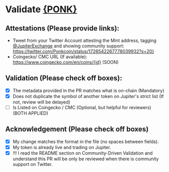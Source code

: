 # Validate [{PONK}](https://solscan.io/token/HeqCcMjmuV5s25J49YiJyT6bD5qWLkP88YPajBySniaV})

## Attestations (Please provide links):
- Tweet from your Twitter Account attesting the Mint address, tagging [@JupiterExchange](https://twitter.com/JupiterExchange) and showing community support: https://twitter.com/Ponkcoin/status/1726542267778039932?s=20}
- Coingecko/ CMC URL (If available): https://www.coingecko.com/en/coins/{id} (SOON)

## Validation (Please check off boxes):
- [x] The metadata provided in the PR matches what is on-chain (Mandatory)
- [x] Does not duplicate the symbol of another token on Jupiter's strict list (If not, review will be delayed)
- [ ] Is Listed on Coingecko / CMC (Optional, but helpful for reviewers) (BOTH APPLIED)

## Acknowledgement (Please check off boxes)
- [x] My change matches the format in the file (no spaces between fields).
- [x] My token is already live and trading on Jupiter.
- [x] !!! I read the README section on Community-Driven Validation and understand this PR will be only be reviewed when there is community support on Twitter.
